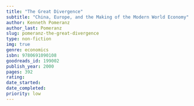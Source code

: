 ```yaml
---
title: "The Great Divergence"
subtitle: "China, Europe, and the Making of the Modern World Economy"
author: Kenneth Pomeranz
author_last: Pomeranz
slug: pomeranz-the-great-divergence
type: non-fiction
img: true
genre: economics
isbn: 9780691090108
goodreads_id: 199002
publish_year: 2000
pages: 392
rating: 
date_started:
date_completed:
priority: low
---
```

